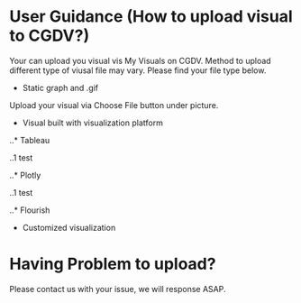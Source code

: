 # User Guidance (How to upload visual to CGDV?)

Your can upload you visual vis My Visuals on CGDV. Method to upload different type of viusal file may vary. Please find your file type below. 

- Static graph and .gif

Upload your visual via Choose File button under picture.

- Visual built with visualization platform

..* Tableau

..1 test

..* Plotly

..1 test

..* Flourish

- Customized visualization

# Having Problem to upload?

Please contact us with your issue, we will response ASAP.